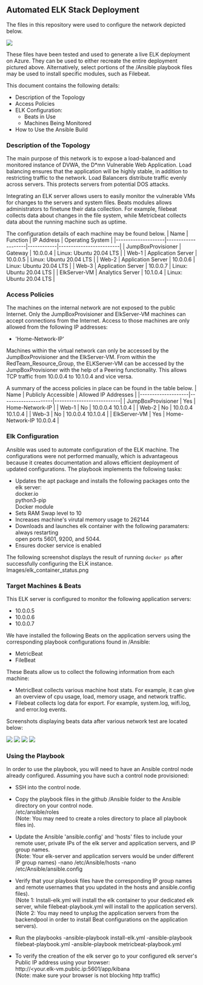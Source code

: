 ## Automated ELK Stack Deployment 

The files in this repository were used to configure the network depicted below.

<img src="Images/RedTeam_ResourceGroup_CloudNetwork.png">

These files have been tested and used to generate a live ELK deployment on Azure. They can be used to either recreate the entire deployment pictured above. 
Alternatively, select portions of the /Ansible playbook files may be used to install specific modules, such as Filebeat.

This document contains the following details:
- Description of the Topology
- Access Policies
- ELK Configuration:
  - Beats in Use
  - Machines Being Monitored
- How to Use the Ansible Build

### Description of the Topology

The main purpose of this network is to expose a load-balanced and monitored instance of DVWA, the D*mn Vulnerable Web Application.
Load balancing ensures that the application will be highly stable, in addition to restricting traffic to the network.
Load Balancers distribute traffic evenly across servers. This protects servers from potential DOS attacks.

Integrating an ELK server allows users to easily monitor the vulnerable VMs for changes to the servers and system files.
Beats modules allows administrators to finetune their data collection.
For example, filebeat collects data about changes in the file system, while Metricbeat collects data about the running machine such as uptime.

The configuration details of each machine may be found below.
| Name               | Function           | IP Address | Operating System        |
|--------------------|--------------------|------------|-------------------------|
| JumpBoxProvisioner | Gateway            | 10.0.0.4   | Linux: Ubuntu 20.04 LTS |
| Web-1              | Application Server | 10.0.0.5   | Linux: Ubuntu 20.04 LTS |
| Web-2              | Application Server | 10.0.0.6   | Linux: Ubuntu 20.04 LTS |
| Web-3              | Application Server | 10.0.0.7   | Linux: Ubuntu 20.04 LTS |
| ElkServer-VM       | Analytics Server   | 10.1.0.4   | Linux: Ubuntu 20.04 LTS |

### Access Policies

The machines on the internal network are not exposed to the public Internet. 
Only the JumpBoxProvisioner and ElkServer-VM machines can accept connections from the Internet. 
Access to those machines are only allowed from the following IP addresses:
- 'Home-Network-IP'

Machines within the virtual network can only be accessed by the JumpBoxProvisioner and the ElkServer-VM.
From within the RedTeam_Resource_Group, the ELKServer-VM can be accessed by the JumpBoxProvisioner with the help of a Peering functionality.
This allows TCP traffic from 10.0.0.4 to 10.1.0.4 and vice versa.  

A summary of the access policies in place can be found in the table below.
| Name               | Publicly Accessible | Allowed IP Addresses      |
|--------------------|---------------------|---------------------------|
| JumpBoxProvisioner | Yes                 | Home-Network-IP           |
| Web-1              | No                  | 10.0.0.4 10.1.0.4         |
| Web-2              | No                  | 10.0.0.4 10.1.0.4         |
| Web-3              | No                  | 10.0.0.4 10.1.0.4         |
| ElkServer-VM       | Yes                 | Home-Network-IP  10.0.0.4 |

### Elk Configuration

Ansible was used to automate configuration of the ELK machine. 
The configurations were not performed manually, which is advantageous because it creates documentation and allows efficient deployment of updated configurations. 
The playbook implements the following tasks:
- Updates the apt package and installs the following packages onto the elk server: <br />
	docker.io <br /> 
	python3-pip <br />
	Docker module
- Sets RAM Swap level to 10
- Increases machine's virutal memory usage to 262144
- Downloads and launches elk container with the following paramaters: <br />
	always restarting <br />
	open ports 5601, 9200, and 5044.
- Ensures docker service is enabled

The following screenshot displays the result of running `docker ps` after successfully configuring the ELK instance. <br />
Images/elk_container_status.png

### Target Machines & Beats
This ELK server is configured to monitor the following application servers:
- 10.0.0.5
- 10.0.0.6
- 10.0.0.7

We have installed the following Beats on the application servers using the corresponding playbook configurations found in /Ansible:
- MetricBeat
- FileBeat

These Beats allow us to collect the following information from each machine:
- MetricBeat collects various machine host stats. For example, it can give an overview of cpu usage, load, memory usage, and network traffic.
- Filebeat collects log data for export. For example, system.log, wifi.log, and error.log events.  

Screenshots displaying beats data after various network test are located below: 

<img src="Images/Wget_DOS_Test/Web-1_metrics_wget_DoS_test.png"> 

<img src="Images/Wget_DOS_Test/Web-2_metrics_wget_DoS_test.png"> 

<img src="Images/Wget_DOS_Test/Web-3_metrics_wget_DoS_test.png"> 

<img src="Images/ssh_login_attempts.png">

### Using the Playbook
In order to use the playbook, you will need to have an Ansible control node already configured. Assuming you have such a control node provisioned: 

- SSH into the control node.

- Copy the playbook files in the github /Ansible folder to the Ansible directory on your control node. <br />
/etc/ansible/roles <br />
(Note: You may need to create a roles directory to place all playbook files in).

- Update the Ansible 'ansible.config' and 'hosts' files to include your remote user, private IPs of the elk server and application servers, and IP group names. <br />
(Note: Your elk-server and application servers would be under different IP group names)
-nano /etc/Ansible/hosts
-nano /etc/Ansible/ansible.config

- Verify that your playbook files have the corresponding IP group names and remote usernames that you updated in the hosts and ansible.config files). <br />
(Note 1: Install-elk.yml will install the elk container to your dedicated elk server, while filebeat-playbook.yml will install to the application servers). <br />
(Note 2: You may need to unplug the application servers from the backendpool in order to install Beat configurations on the application servers). 

- Run the playbooks
-ansible-playbook install-elk.yml
-ansible-playbook filebeat-playbook.yml
-ansible-playbook metricbeat-playbook.yml

- To verify the creation of the elk server go to your configured elk server's Public IP address using your browser: <br />
http://<your.elk-vm.public.ip:5601/app/kibana <br />
(Note: make sure your browser is not blocking http traffic) 

